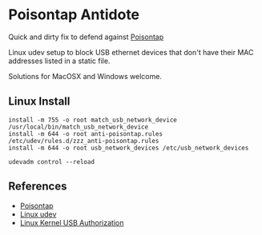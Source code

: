 # Poisontap Antidote

Quick and dirty fix to defend against [Poisontap](https://samy.pl/poisontap/) 
  
Linux udev setup to block USB ethernet devices that don't have their MAC addresses listed in a static file.
  
Solutions for MacOSX and Windows welcome.

## Linux Install
```
install -m 755 -o root match_usb_network_device /usr/local/bin/match_usb_network_device
install -m 644 -o root anti-poisontap.rules /etc/udev/rules.d/zzz_anti-poisontap.rules
install -m 644 -o root usb_network_devices /etc/usb_network_devices

udevadm control --reload
```

## References
* [Poisontap](https://samy.pl/poisontap/) 
* [Linux udev](https://www.kernel.org/pub/linux/utils/kernel/hotplug/udev/udev.html)
* [Linux Kernel USB Authorization](https://www.kernel.org/doc/Documentation/usb/authorization.txt)


